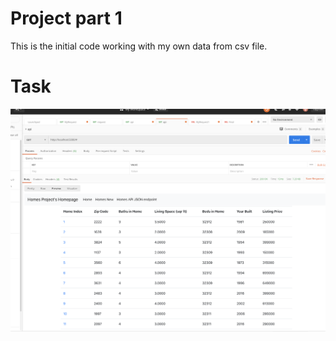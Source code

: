 # Project part 1
This is the initial code working with my own data from csv file.

# Task
![Screenshot of code](screenshots/Web.png)


